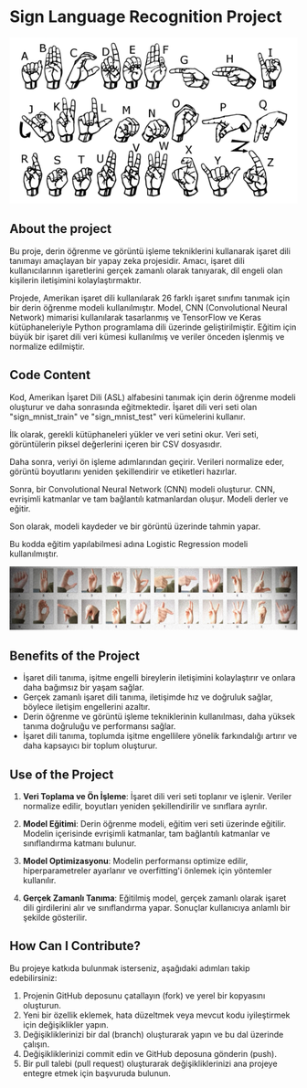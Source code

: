 
# Sign Language Recognition Project

![Output Sample](images/image.png)

## About the project

Bu proje, derin öğrenme ve görüntü işleme tekniklerini kullanarak işaret dili tanımayı amaçlayan bir yapay zeka projesidir. Amacı, işaret dili kullanıcılarının işaretlerini gerçek zamanlı olarak tanıyarak, dil engeli olan kişilerin iletişimini kolaylaştırmaktır.

Projede, Amerikan işaret dili kullanılarak 26 farklı işaret sınıfını tanımak için bir derin öğrenme modeli kullanılmıştır. Model, CNN (Convolutional Neural Network) mimarisi kullanılarak tasarlanmış ve TensorFlow ve Keras kütüphaneleriyle Python programlama dili üzerinde geliştirilmiştir. Eğitim için büyük bir işaret dili veri kümesi kullanılmış ve veriler önceden işlenmiş ve normalize edilmiştir.

## Code Content

Kod, Amerikan İşaret Dili (ASL) alfabesini tanımak için derin öğrenme modeli oluşturur ve daha sonrasında eğitmektedir. İşaret dili veri seti olan "sign_mnist_train" ve "sign_mnist_test" veri kümelerini kullanır.

İlk olarak, gerekli kütüphaneleri yükler ve veri setini okur. Veri seti, görüntülerin piksel değerlerini içeren bir CSV dosyasıdır.

Daha sonra, veriyi ön işleme adımlarından geçirir. Verileri normalize eder, görüntü boyutlarını yeniden şekillendirir ve etiketleri hazırlar.

Sonra, bir Convolutional Neural Network (CNN) modeli oluşturur. CNN, evrişimli katmanlar ve tam bağlantılı katmanlardan oluşur. Modeli derler ve eğitir.

Son olarak, modeli kaydeder ve bir görüntü üzerinde tahmin yapar.

Bu kodda eğitim yapılabilmesi adına Logistic Regression modeli kullanılmıştır. 

![Output Sample](images/image2.png)


## Benefits of the Project

- İşaret dili tanıma, işitme engelli bireylerin iletişimini kolaylaştırır ve onlara daha bağımsız bir yaşam sağlar.
- Gerçek zamanlı işaret dili tanıma, iletişimde hız ve doğruluk sağlar, böylece iletişim engellerini azaltır.
- Derin öğrenme ve görüntü işleme tekniklerinin kullanılması, daha yüksek tanıma doğruluğu ve performansı sağlar.
- İşaret dili tanıma, toplumda işitme engellilere yönelik farkındalığı artırır ve daha kapsayıcı bir toplum oluşturur.

## Use of the Project

1. **Veri Toplama ve Ön İşleme**: İşaret dili veri seti toplanır ve işlenir. Veriler normalize edilir, boyutları yeniden şekillendirilir ve sınıflara ayrılır.

2. **Model Eğitimi**: Derin öğrenme modeli, eğitim veri seti üzerinde eğitilir. Modelin içerisinde evrişimli katmanlar, tam bağlantılı katmanlar ve sınıflandırma katmanı bulunur.

3. **Model Optimizasyonu**: Modelin performansı optimize edilir, hiperparametreler ayarlanır ve overfitting'i önlemek için yöntemler kullanılır.

4. **Gerçek Zamanlı Tanıma**: Eğitilmiş model, gerçek zamanlı olarak işaret dili girdilerini alır ve sınıflandırma yapar. Sonuçlar kullanıcıya anlamlı bir şekilde gösterilir.

## How Can I Contribute?

Bu projeye katkıda bulunmak isterseniz, aşağıdaki adımları takip edebilirsiniz:

1. Projenin GitHub deposunu çatallayın (fork) ve yerel bir kopyasını oluşturun.
2. Yeni bir özellik eklemek, hata düzeltmek veya mevcut kodu iyileştirmek için değişiklikler yapın.
3. Değişikliklerinizi bir dal (branch) oluşturarak yapın ve bu dal üzerinde çalışın.
4. Değişikliklerinizi commit edin ve GitHub deposuna gönderin (push).
5. Bir pull talebi (pull request) oluşturarak değişikliklerinizi ana projeye entegre etmek için başvuruda bulunun.

